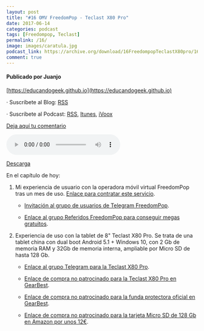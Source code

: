 ```yaml
---
layout: post
title: "#16 OMV FreedomPop - Teclast X80 Pro"
date: 2017-06-14
categories: podcast
tags: [Freedompop, Teclast]
permalink: /16/
image: images/caratula.jpg
podcast_link: https://archive.org/download/16FreedompopTeclastX80pro/16-freedompop-teclast-x80pro.mp3
comment: true
---
```


#### Publicado por Juanjo

[https://educandogeek.github.io](https://educandogeek.github.io)

· Suscríbete al Blog: [RSS](http://feeds.feedburner.com/educandogeekblog)

· Suscríbete al Podcast: [RSS](http://feeds.feedburner.com/educandogeek), [Itunes](https://itunes.apple.com/es/podcast/educando-geek/id1110060146?mt=2), [iVoox](https://www.ivoox.com/podcast-educando-geek_sq_f1289274_1.html)

[Deja aquí tu comentario](https://educandogeek.github.io/16/)

<audio controls>
  <source src="{{ page.podcast_link }}" type="audio/mp3">
</audio>


[Descarga][Mp3]


En el capítulo de hoy:

1. Mi experiencia de usuario con la operadora móvil virtual FreedomPop tras un mes de uso. [Enlace para contratar este servicio](https://www.freedompop.com/es).

   - [Invitación al grupo de usuarios de Telegram FreedomPop](tg://join?invite=CNZFqj7YnEUC5xjsLcxZcQ).

   - [Enlace al grupo Referidos FreedomPop para conseguir megas gratuitos](https://telegram.me/joinchat/CNZFqj_9GQTvbrWEJXpv7g).

2. Experiencia de uso con la tablet de 8" Teclast X80 Pro. Se trata de una tablet china con dual boot Android 5.1 + Windows 10, con 2 Gb de memoria RAM y 32Gb de memoria interna, ampliable por Micro SD de hasta 128 Gb.

   - [Enlace al grupo Telegram para la Teclast X80 Pro](https://t.me/teclastx80pro).

   - [Enlace de compra no patrocinado para la Teclast X80 Pro en GearBest](http://www.gearbest.com/tablet-pcs/pp_349906.html).

   - [Enlace de compra no patrocinado para la funda protectora oficial en GearBest](http://www.gearbest.com/tablet-pcs/pp_267454.html).

   - [Enlace de compra no patrocinado para la tarjeta Micro SD de 128 Gb en Amazon por unos 12€](https://www.amazon.es/gp/product/B00LMLZCZY/ref=oh_aui_detailpage_o01_s00?ie=UTF8&;psc=1).


[Mp3]: https://archive.org/download/16FreedompopTeclastX80pro/16-freedompop-teclast-x80pro.mp3